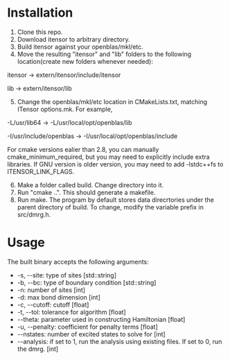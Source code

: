 # Installation

1. Clone this repo.
2. Download itensor to arbitrary directory.
3. Build itensor against your openblas/mkl/etc.
4. Move the resulting "itensor" and "lib" folders to the following location(create new folders whenever needed):

itensor -> extern/itensor/include/itensor

lib -> extern/itensor/lib

5. Change the openblas/mkl/etc location in CMakeLists.txt, matching ITensor options.mk. For example,

-L/usr/lib64 -> -L/usr/local/opt/openblas/lib

-I/usr/include/openblas -> -I/usr/local/opt/openblas/include

For cmake versions ealier than 2.8, you can manually cmake_minimum_required, but you may need to explicitly include extra libraries. If GNU version is older version, you may need to add -lstdc++fs to ITENSOR_LINK_FLAGS.

6. Make a folder called build. Change directory into it.
7. Run "cmake ..". This should generate a makefile.
8. Run make. The program by default stores data direcrtories under the parent directory of build. To change, modify the variable prefix in src/dmrg.h.

# Usage

The built binary accepts the following arguments:

* -s, --site: type of sites [std::string]
* -b, --bc: type of boundary condition [std::string]
* -n: number of sites [int]
* -d: max bond dimension [int]
* -c, --cutoff: cutoff [float]
* -t, --tol: tolerance for algorithm [float]
* --theta: parameter used in constructing Hamiltonian [float]
* -u, --penalty: coefficient for penalty terms [float]
* --nstates: number of excited states to solve for [int]
* --analysis: if set to 1, run the analysis using existing files. If set to 0, run the dmrg. [int]
